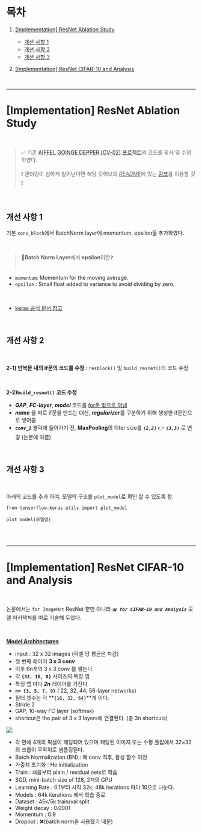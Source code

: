 # 목차

1. [[Implementation] ResNet Ablation Study ](#implementation-resnet-ablation-study)  
   - [개선 사항 1](#개선-사항-1)
   - [개선 사항 2](#개선-사항-2)
   - [개선 사항 3](#개선-사항-3)
 
2. [[Implementation] ResNet CIFAR-10 and Analysis ](#implementation-resnet-cifar-10-and-analysis)  


<br>

---
# [Implementation] ResNet Ablation Study  

<br>

> ✅ 기존 [AIFFEL GOINGE DEPPER [CV-02] 프로젝트](https://github.com/Seona056/AIFFEL_Daegu/blob/main/GOING%20DEEPER/%5BCV-02%5D%20ResNet%20Ablation%20Study.ipynb)의 코드를 필사 및 수정하였다.<br><br>
❗ 랜더링이 심하게 일어난다면 해당 깃허브의 <u>*README*</u>에 있는 [링크](https://nbviewer.org/github/Seona056/AIFFEL_Daegu/blob/main/GOING%20DEEPER/%5BCV-02%5D%20ResNet%20Ablation%20Study.ipynb)를 이용할 것 ❗

<br>

## 개선 사항 1 

기본 `conv_block`에서 BatchNorm layer에 momentum, epsilon울 추가하였다.

<br>

> 🔑**Batch Norm Layer**에서 **epsilon**이란❓<br><br>
- `momentum`: Momentum for the moving average.
- `epsilon` : Small float added to variance to avoid dividing by zero.  

<br>

- [keras 공식 문서 참고](https://keras.io/api/layers/normalization_layers/batch_normalization/)


<br>

## 개선 사항 2

<br>

**2-1) 반복문 내의 if문의 코드를 수정** : `resblock()` 및 `build_resnet()`의 코드 수정

<br>

**2-2)`build_resnet()` 코드 수정**
- ***GAP***, ***FC-layer***, ***model*** 코드를 <u>for문 밖으로 꺼냄</u>
- ***name*** 을 따로 if문을 만드는 대신, ***regularizer***를 구분하기 위해 생성한 if문안으로 넣어줌
- ***`conv_1`*** 블럭에 들어가기 전, **MaxPooling**의 filter size를 ***`(2,2)`*** 👉 ***`(3,3)`*** 로 변경 (논문에 따름)  

<br>

## 개선 사항 3

<br>

아래의 코드를 추가 하여, 모델의 구조를 `plot_model`로 확인 할 수 있도록 함.  
```
from tensorflow.keras.utils import plot_model

plot_model(모델명)
```
 
<br><br>

---
# [Implementation] ResNet CIFAR-10 and Analysis

<br>

논문에서는 `for ImageNet` ResNet 뿐만 아니라 ***`📊 for CIFAR-10 and Analysis`*** 모델 아키텍쳐를 따로 기술해 두었다.

<br>

[**Model Architectures**](https://www.notion-pinotnoir056.com/75a919d0-a498-4264-a5f7-375a3c77649f#8096143b-61ef-42a9-9bdf-b9937d0a3d6b)

- input : 32 x 32 images (픽셀 당 평균은 차감)
- 첫 번째 레이어 **3 x 3 conv**
- 이후 6n개의 3 x 3 conv 를 쌓는다. 
- 각 **`{32, 16, 8}`** 사이즈의 특징 맵
- 특징 맵 마다 ***2n*** 레이어를 가진다.
- **`n= {3, 5, 7, 9}`** ( 22, 32, 44, 56-layer networks)
- 필터 갯수는 각 **`{16, 32, 64}`**개 이다.
- Stride 2
- GAP, 10-way FC layer (softmax)
- shortcut은 the pair of 3 x 3 layers에 연결된다. (총 3n shortcuts)

![](https://oopy.lazyrockets.com/api/v2/notion/image?src=https%3A%2F%2Fs3-us-west-2.amazonaws.com%2Fsecure.notion-static.com%2F3ab9aed9-1298-4181-ba88-db05b6dbff3f%2FUntitled.png&blockId=12954056-51d9-44f5-9225-ade37fe8ccf3)

- 각 면에 4개의 픽셀이 패딩되어 있으며 패딩된 이미지 또는 수평 플립에서 32×32의 크롭이 무작위로 샘플링된다.
- Batch Normalization (BN) : 매 conv 직후, 활성 함수 이전
- 가중치 초기화 : He initialization
- Train : 처음부터 plain / residual nets로 학습
- SGD, mini-batch size of 128, 2개의 GPU
- Learning Rate :  0.1부터 시작  32k, 48k iterations 마다 10으로 나눈다.
- Models : 64k iterations 에서 학습 종료 
- Dataset : 45k/5k train/val split
- Weight decay : 0.0001
- Momentum : 0.9
- Dropout : ❌(batch norm을 사용했기 때문)

